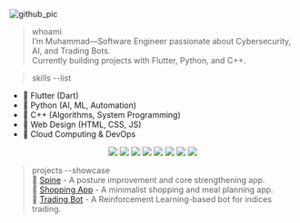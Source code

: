 
![github_pic](https://github.com/user-attachments/assets/7d2d54e2-13b2-492d-b238-f4b925b72226)

> whoami  
I’m Muhammad—Software Engineer passionate about Cybersecurity, AI, and Trading Bots.  
Currently building projects with Flutter, Python, and C++.  

> skills --list  
- 🔹 Flutter (Dart)  
- 🔹 Python (AI, ML, Automation)  
- 🔹 C++ (Algorithms, System Programming)  
- 🔹 Web Design (HTML, CSS, JS)  
- 🔹 Cloud Computing & DevOps  

<p align="center"> <img src="https://img.shields.io/badge/Flutter-02569B?style=for-the-badge&logo=flutter&logoColor=white" /> <img src="https://img.shields.io/badge/Dart-0175C2?style=for-the-badge&logo=dart&logoColor=white" /> <img src="https://img.shields.io/badge/Python-3776AB?style=for-the-badge&logo=python&logoColor=white" /> <img src="https://img.shields.io/badge/C++-00599C?style=for-the-badge&logo=cplusplus&logoColor=white" /> <img src="https://img.shields.io/badge/JavaScript-F7DF1E?style=for-the-badge&logo=javascript&logoColor=black" /> <img src="https://img.shields.io/badge/Firebase-FFCA28?style=for-the-badge&logo=firebase&logoColor=black" /> <img src="https://img.shields.io/badge/GitHub-181717?style=for-the-badge&logo=github&logoColor=white" /> <img src="https://img.shields.io/badge/Linux-FCC624?style=for-the-badge&logo=linux&logoColor=black" /> </p>



> projects --showcase  
🔹 [Spine](#) - A posture improvement and core strengthening app.  
🔹 [Shopping App](#) - A minimalist shopping and meal planning app.  
🔹 [Trading Bot](#) - A Reinforcement Learning-based bot for indices trading.  


